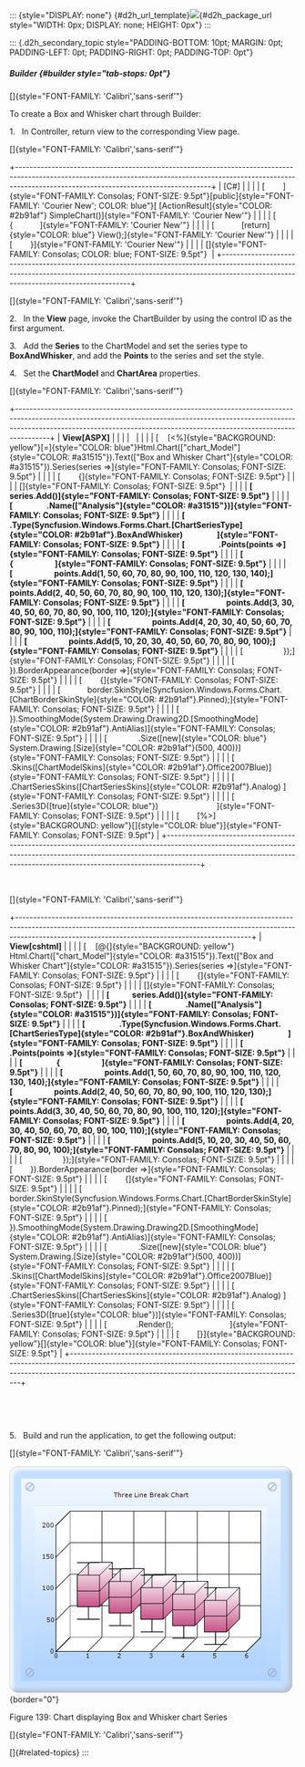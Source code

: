 ::: {style="DISPLAY: none"}
[](ms-xhelp:///?Id=d2h_url_template){#d2h_url_template}![](!package_url!){#d2h_package_url style="WIDTH: 0px; DISPLAY: none; HEIGHT: 0px"}
:::

::: {.d2h_secondary_topic style="PADDING-BOTTOM: 10pt; MARGIN: 0pt; PADDING-LEFT: 0pt; PADDING-RIGHT: 0pt; PADDING-TOP: 0pt"}
##### Builder {#builder style="tab-stops: 0pt"}

[]{style="FONT-FAMILY: 'Calibri','sans-serif'"} 

To create a Box and Whisker chart through Builder:

1.   In Controller, return view to the corresponding View page.

[]{style="FONT-FAMILY: 'Calibri','sans-serif'"} 

+-----------------------------------------------------------------------------------------------------------------------------------------------------------------------------------------------------------------+
| \[C#\]                                                                                                                                                                                                          |
|                                                                                                                                                                                                                 |
| [        ]{style="FONT-FAMILY: Consolas; FONT-SIZE: 9.5pt"}[public]{style="FONT-FAMILY: 'Courier New'; COLOR: blue"}[ [ActionResult]{style="COLOR: #2b91af"} SimpleChart()]{style="FONT-FAMILY: 'Courier New'"} |
|                                                                                                                                                                                                                 |
| [        {            ]{style="FONT-FAMILY: 'Courier New'"}                                                                                                                                                     |
|                                                                                                                                                                                                                 |
| [            [return]{style="COLOR: blue"} View();]{style="FONT-FAMILY: 'Courier New'"}                                                                                                                         |
|                                                                                                                                                                                                                 |
| [        }]{style="FONT-FAMILY: 'Courier New'"}                                                                                                                                                                 |
|                                                                                                                                                                                                                 |
| []{style="FONT-FAMILY: Consolas; COLOR: blue; FONT-SIZE: 9.5pt"}                                                                                                                                                |
+-----------------------------------------------------------------------------------------------------------------------------------------------------------------------------------------------------------------+

[]{style="FONT-FAMILY: 'Calibri','sans-serif'"} 

2.   In the **View** page, invoke the ChartBuilder by using the control ID as the first argument.

3.   Add the **Series** to the ChartModel and set the series type to **BoxAndWhisker**, and add the **Points** to the series and set the style.

4.   Set the **ChartModel** and **ChartArea** properties.

[]{style="FONT-FAMILY: 'Calibri','sans-serif'"} 

+---------------------------------------------------------------------------------------------------------------------------------------------------------------------------------------------------------------------------------------------------+
| **View\[ASPX\]**                                                                                                                                                                                                                                  |
|                                                                                                                                                                                                                                                   |
|                                                                                                                                                                                                                                                   |
|                                                                                                                                                                                                                                                   |
| [    [\<%]{style="BACKGROUND: yellow"}[=]{style="COLOR: blue"}Html.Chart([\"chart_Model\"]{style="COLOR: #a31515"}).Text([\"Box and Whisker Chart\"]{style="COLOR: #a31515"}).Series(series =\>]{style="FONT-FAMILY: Consolas; FONT-SIZE: 9.5pt"} |
|                                                                                                                                                                                                                                                   |
| [        {]{style="FONT-FAMILY: Consolas; FONT-SIZE: 9.5pt"}                                                                                                                                                                                      |
|                                                                                                                                                                                                                                                   |
| []{style="FONT-FAMILY: Consolas; FONT-SIZE: 9.5pt"}                                                                                                                                                                                               |
|                                                                                                                                                                                                                                                   |
| **[            series.Add()]{style="FONT-FAMILY: Consolas; FONT-SIZE: 9.5pt"}**                                                                                                                                                                   |
|                                                                                                                                                                                                                                                   |
| **[                  .Name([\"Analysis\"]{style="COLOR: #a31515"})]{style="FONT-FAMILY: Consolas; FONT-SIZE: 9.5pt"}**                                                                                                                            |
|                                                                                                                                                                                                                                                   |
| **[                  .Type(Syncfusion.Windows.Forms.Chart.[ChartSeriesType]{style="COLOR: #2b91af"}.BoxAndWhisker)                  ]{style="FONT-FAMILY: Consolas; FONT-SIZE: 9.5pt"}**                                                          |
|                                                                                                                                                                                                                                                   |
| **[                  .Points(points =\>]{style="FONT-FAMILY: Consolas; FONT-SIZE: 9.5pt"}**                                                                                                                                                       |
|                                                                                                                                                                                                                                                   |
| **[                  {                      ]{style="FONT-FAMILY: Consolas; FONT-SIZE: 9.5pt"}**                                                                                                                                                  |
|                                                                                                                                                                                                                                                   |
| **[                      points.Add(1, 50, 60, 70, 80, 90, 100, 110, 120, 130, 140);]{style="FONT-FAMILY: Consolas; FONT-SIZE: 9.5pt"}**                                                                                                          |
|                                                                                                                                                                                                                                                   |
| **[                      points.Add(2, 40, 50, 60, 70, 80, 90, 100, 110, 120, 130);]{style="FONT-FAMILY: Consolas; FONT-SIZE: 9.5pt"}**                                                                                                           |
|                                                                                                                                                                                                                                                   |
| **[                      points.Add(3, 30, 40, 50, 60, 70, 80, 90, 100, 110, 120);]{style="FONT-FAMILY: Consolas; FONT-SIZE: 9.5pt"}**                                                                                                            |
|                                                                                                                                                                                                                                                   |
| **[                      points.Add(4, 20, 30, 40, 50, 60, 70, 80, 90, 100, 110);]{style="FONT-FAMILY: Consolas; FONT-SIZE: 9.5pt"}**                                                                                                             |
|                                                                                                                                                                                                                                                   |
| **[                      points.Add(5, 10, 20, 30, 40, 50, 60, 70, 80, 90, 100);]{style="FONT-FAMILY: Consolas; FONT-SIZE: 9.5pt"}**                                                                                                              |
|                                                                                                                                                                                                                                                   |
| [                  });]{style="FONT-FAMILY: Consolas; FONT-SIZE: 9.5pt"}                                                                                                                                                                          |
|                                                                                                                                                                                                                                                   |
| [        }).BorderAppearance(border =\>]{style="FONT-FAMILY: Consolas; FONT-SIZE: 9.5pt"}                                                                                                                                                         |
|                                                                                                                                                                                                                                                   |
| [        {]{style="FONT-FAMILY: Consolas; FONT-SIZE: 9.5pt"}                                                                                                                                                                                      |
|                                                                                                                                                                                                                                                   |
| [            border.SkinStyle(Syncfusion.Windows.Forms.Chart.[ChartBorderSkinStyle]{style="COLOR: #2b91af"}.Pinned);]{style="FONT-FAMILY: Consolas; FONT-SIZE: 9.5pt"}                                                                            |
|                                                                                                                                                                                                                                                   |
| [        }).SmoothingMode(System.Drawing.Drawing2D.[SmoothingMode]{style="COLOR: #2b91af"}.AntiAlias)]{style="FONT-FAMILY: Consolas; FONT-SIZE: 9.5pt"}                                                                                           |
|                                                                                                                                                                                                                                                   |
| [              .Size([new]{style="COLOR: blue"} System.Drawing.[Size]{style="COLOR: #2b91af"}(500, 400))]{style="FONT-FAMILY: Consolas; FONT-SIZE: 9.5pt"}                                                                                        |
|                                                                                                                                                                                                                                                   |
| [              .Skins([ChartModelSkins]{style="COLOR: #2b91af"}.Office2007Blue)]{style="FONT-FAMILY: Consolas; FONT-SIZE: 9.5pt"}                                                                                                                 |
|                                                                                                                                                                                                                                                   |
| [              .ChartSeriesSkins([ChartSeriesSkins]{style="COLOR: #2b91af"}.Analog) ]{style="FONT-FAMILY: Consolas; FONT-SIZE: 9.5pt"}                                                                                                            |
|                                                                                                                                                                                                                                                   |
| [              .Series3D([true]{style="COLOR: blue"})                          ]{style="FONT-FAMILY: Consolas; FONT-SIZE: 9.5pt"}                                                                                                                 |
|                                                                                                                                                                                                                                                   |
| [        [%\>]{style="BACKGROUND: yellow"}[]{style="COLOR: blue"}]{style="FONT-FAMILY: Consolas; FONT-SIZE: 9.5pt"}                                                                                                                               |
+---------------------------------------------------------------------------------------------------------------------------------------------------------------------------------------------------------------------------------------------------+

 

[]{style="FONT-FAMILY: 'Calibri','sans-serif'"} 

+----------------------------------------------------------------------------------------------------------------------------------------------------------------------------------------------------------------------------+
| **View\[cshtml\]**                                                                                                                                                                                                         |
|                                                                                                                                                                                                                            |
| [    [\@{]{style="BACKGROUND: yellow"} Html.Chart([\"chart_Model\"]{style="COLOR: #a31515"}).Text([\"Box and Whisker Chart\"]{style="COLOR: #a31515"}).Series(series =\>]{style="FONT-FAMILY: Consolas; FONT-SIZE: 9.5pt"} |
|                                                                                                                                                                                                                            |
| [        {]{style="FONT-FAMILY: Consolas; FONT-SIZE: 9.5pt"}                                                                                                                                                               |
|                                                                                                                                                                                                                            |
| []{style="FONT-FAMILY: Consolas; FONT-SIZE: 9.5pt"}                                                                                                                                                                        |
|                                                                                                                                                                                                                            |
| **[            series.Add()]{style="FONT-FAMILY: Consolas; FONT-SIZE: 9.5pt"}**                                                                                                                                            |
|                                                                                                                                                                                                                            |
| **[                  .Name([\"Analysis\"]{style="COLOR: #a31515"})]{style="FONT-FAMILY: Consolas; FONT-SIZE: 9.5pt"}**                                                                                                     |
|                                                                                                                                                                                                                            |
| **[                  .Type(Syncfusion.Windows.Forms.Chart.[ChartSeriesType]{style="COLOR: #2b91af"}.BoxAndWhisker)                  ]{style="FONT-FAMILY: Consolas; FONT-SIZE: 9.5pt"}**                                   |
|                                                                                                                                                                                                                            |
| **[                  .Points(points =\>]{style="FONT-FAMILY: Consolas; FONT-SIZE: 9.5pt"}**                                                                                                                                |
|                                                                                                                                                                                                                            |
| **[                  {                      ]{style="FONT-FAMILY: Consolas; FONT-SIZE: 9.5pt"}**                                                                                                                           |
|                                                                                                                                                                                                                            |
| **[                      points.Add(1, 50, 60, 70, 80, 90, 100, 110, 120, 130, 140);]{style="FONT-FAMILY: Consolas; FONT-SIZE: 9.5pt"}**                                                                                   |
|                                                                                                                                                                                                                            |
| **[                      points.Add(2, 40, 50, 60, 70, 80, 90, 100, 110, 120, 130);]{style="FONT-FAMILY: Consolas; FONT-SIZE: 9.5pt"}**                                                                                    |
|                                                                                                                                                                                                                            |
| **[                      points.Add(3, 30, 40, 50, 60, 70, 80, 90, 100, 110, 120);]{style="FONT-FAMILY: Consolas; FONT-SIZE: 9.5pt"}**                                                                                     |
|                                                                                                                                                                                                                            |
| **[                      points.Add(4, 20, 30, 40, 50, 60, 70, 80, 90, 100, 110);]{style="FONT-FAMILY: Consolas; FONT-SIZE: 9.5pt"}**                                                                                      |
|                                                                                                                                                                                                                            |
| **[                      points.Add(5, 10, 20, 30, 40, 50, 60, 70, 80, 90, 100);]{style="FONT-FAMILY: Consolas; FONT-SIZE: 9.5pt"}**                                                                                       |
|                                                                                                                                                                                                                            |
| [                  });]{style="FONT-FAMILY: Consolas; FONT-SIZE: 9.5pt"}                                                                                                                                                   |
|                                                                                                                                                                                                                            |
| [        }).BorderAppearance(border =\>]{style="FONT-FAMILY: Consolas; FONT-SIZE: 9.5pt"}                                                                                                                                  |
|                                                                                                                                                                                                                            |
| [        {]{style="FONT-FAMILY: Consolas; FONT-SIZE: 9.5pt"}                                                                                                                                                               |
|                                                                                                                                                                                                                            |
| [            border.SkinStyle(Syncfusion.Windows.Forms.Chart.[ChartBorderSkinStyle]{style="COLOR: #2b91af"}.Pinned);]{style="FONT-FAMILY: Consolas; FONT-SIZE: 9.5pt"}                                                     |
|                                                                                                                                                                                                                            |
| [        }).SmoothingMode(System.Drawing.Drawing2D.[SmoothingMode]{style="COLOR: #2b91af"}.AntiAlias)]{style="FONT-FAMILY: Consolas; FONT-SIZE: 9.5pt"}                                                                    |
|                                                                                                                                                                                                                            |
| [              .Size([new]{style="COLOR: blue"} System.Drawing.[Size]{style="COLOR: #2b91af"}(500, 400))]{style="FONT-FAMILY: Consolas; FONT-SIZE: 9.5pt"}                                                                 |
|                                                                                                                                                                                                                            |
| [              .Skins([ChartModelSkins]{style="COLOR: #2b91af"}.Office2007Blue)]{style="FONT-FAMILY: Consolas; FONT-SIZE: 9.5pt"}                                                                                          |
|                                                                                                                                                                                                                            |
| [              .ChartSeriesSkins([ChartSeriesSkins]{style="COLOR: #2b91af"}.Analog) ]{style="FONT-FAMILY: Consolas; FONT-SIZE: 9.5pt"}                                                                                     |
|                                                                                                                                                                                                                            |
| [             .Series3D([true]{style="COLOR: blue"})]{style="FONT-FAMILY: Consolas; FONT-SIZE: 9.5pt"}                                                                                                                     |
|                                                                                                                                                                                                                            |
| [             .Render();                         ]{style="FONT-FAMILY: Consolas; FONT-SIZE: 9.5pt"}                                                                                                                        |
|                                                                                                                                                                                                                            |
| [        [}]{style="BACKGROUND: yellow"}[]{style="COLOR: blue"}]{style="FONT-FAMILY: Consolas; FONT-SIZE: 9.5pt"}                                                                                                          |
+----------------------------------------------------------------------------------------------------------------------------------------------------------------------------------------------------------------------------+

 

 

5.   Build and run the application, to get the following output:

[]{style="FONT-FAMILY: 'Calibri','sans-serif'"} 

![](ImagesExt/image69_108.png){border="0"}

Figure 139: Chart displaying Box and Whisker chart Series

[]{style="FONT-FAMILY: 'Calibri','sans-serif'"} 

[]{#related-topics}
:::
